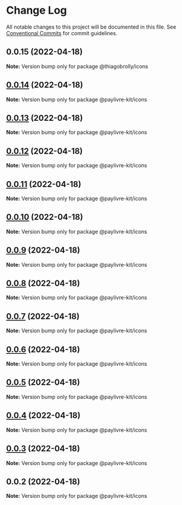 # Change Log

All notable changes to this project will be documented in this file.
See [Conventional Commits](https://conventionalcommits.org) for commit guidelines.

## 0.0.15 (2022-04-18)

**Note:** Version bump only for package @thiagobrolly/icons





## [0.0.14](https://github.com/ThiagoBrolly/template-library-monorepo/compare/@paylivre-kit/icons@0.0.13...@paylivre-kit/icons@0.0.14) (2022-04-18)

**Note:** Version bump only for package @paylivre-kit/icons





## [0.0.13](https://github.com/ThiagoBrolly/template-library-monorepo/compare/@paylivre-kit/icons@0.0.12...@paylivre-kit/icons@0.0.13) (2022-04-18)

**Note:** Version bump only for package @paylivre-kit/icons





## [0.0.12](https://github.com/ThiagoBrolly/template-library-monorepo/compare/@paylivre-kit/icons@0.0.11...@paylivre-kit/icons@0.0.12) (2022-04-18)

**Note:** Version bump only for package @paylivre-kit/icons





## [0.0.11](https://github.com/ThiagoBrolly/template-library-monorepo/compare/@paylivre-kit/icons@0.0.10...@paylivre-kit/icons@0.0.11) (2022-04-18)

**Note:** Version bump only for package @paylivre-kit/icons





## [0.0.10](https://github.com/ThiagoBrolly/template-library-monorepo/compare/@paylivre-kit/icons@0.0.9...@paylivre-kit/icons@0.0.10) (2022-04-18)

**Note:** Version bump only for package @paylivre-kit/icons





## [0.0.9](https://github.com/ThiagoBrolly/template-library-monorepo/compare/@paylivre-kit/icons@0.0.8...@paylivre-kit/icons@0.0.9) (2022-04-18)

**Note:** Version bump only for package @paylivre-kit/icons





## [0.0.8](https://github.com/ThiagoBrolly/template-library-monorepo/compare/@paylivre-kit/icons@0.0.7...@paylivre-kit/icons@0.0.8) (2022-04-18)

**Note:** Version bump only for package @paylivre-kit/icons





## [0.0.7](https://github.com/ThiagoBrolly/template-library-monorepo/compare/@paylivre-kit/icons@0.0.6...@paylivre-kit/icons@0.0.7) (2022-04-18)

**Note:** Version bump only for package @paylivre-kit/icons





## [0.0.6](https://github.com/ThiagoBrolly/template-library-monorepo/compare/@paylivre-kit/icons@0.0.5...@paylivre-kit/icons@0.0.6) (2022-04-18)

**Note:** Version bump only for package @paylivre-kit/icons





## [0.0.5](https://github.com/ThiagoBrolly/template-library-monorepo/compare/@paylivre-kit/icons@0.0.4...@paylivre-kit/icons@0.0.5) (2022-04-18)

**Note:** Version bump only for package @paylivre-kit/icons





## [0.0.4](https://github.com/ThiagoBrolly/template-library-monorepo/compare/@paylivre-kit/icons@0.0.3...@paylivre-kit/icons@0.0.4) (2022-04-18)

**Note:** Version bump only for package @paylivre-kit/icons





## [0.0.3](https://github.com/ThiagoBrolly/template-library-monorepo/compare/@paylivre-kit/icons@0.0.2...@paylivre-kit/icons@0.0.3) (2022-04-18)

**Note:** Version bump only for package @paylivre-kit/icons





## 0.0.2 (2022-04-18)

**Note:** Version bump only for package @paylivre-kit/icons
